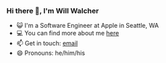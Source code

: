 ### Hi there 👋, I'm Will Walcher

- 😺 I'm a Software Engineer at Apple in Seattle, WA
- 💻 You can find more about me [here](https://www.williamwalcher.xyz)
- 📫 Get in touch: [email](mailto:will.walcher@gmail.com)
- 😄 Pronouns: he/him/his
